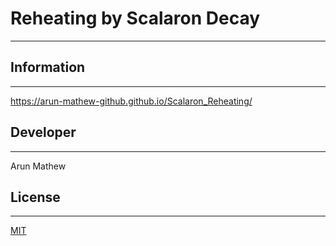 # Reheating by Scalaron Decay
-------------------------------------------------------------------------------------


## Information
-------------------------------------------------------------------------------------

https://arun-mathew-github.github.io/Scalaron_Reheating/


## Developer
------------------------------------------------------------------------------------
Arun Mathew



## License
-------------------------------------------------------------------------------------
[MIT](https://choosealicense.com/licenses/mit/)
